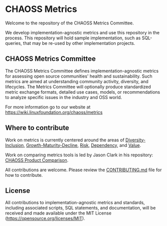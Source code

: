 # CHAOSS Metrics

Welcome to the repository of the CHAOSS Metrics Committee.

We  develop implementation-agnostic metrics and use this repository in the process.
This repository will hold sample implementation, such as SQL-queries, that may be re-used by other implementation projects.

## CHAOSS Metrics Committee

The CHAOSS Metrics Committee defines implementation-agnostic metrics for assessing open source communities' health and sustainability. Such metrics are aimed at understanding community activity, diversity, and lifecycles. The Metrics Committee will optionally produce standardized metric exchange formats, detailed use cases, models, or recommendations to analyze specific issues in the industry and OSS world.

For more information go to our website at https://wiki.linuxfoundation.org/chaoss/metrics

## Where to contribute

Work on metrics is currently centered around the areas of  [Diversity-Inclusion](1_Diversity-Inclusion.md), [Growth-Maturity-Decline](2_Growth-Maturity-Decline.md), [Risk](3_Risk.md), [Dependency](4_Dependency.md), and [Value](5_Value.md).

Work on comparing metrics tools is led by Jason Clark in his repository: [CHAOSS Product Comparison](https://github.com/jasontclark/chaoss-product-comparison).

All contributions are welcome.
Please review the [CONTRIBUTING.md][contrib] file for how to contribute.

[contrib]: .github/CONTRIBUTING.md

## License

All contributions to implementation-agnostic metrics and standards, including associated scripts, SQL statements, and documentation, will be received and made available under the MIT License (https://opensource.org/licenses/MIT).
